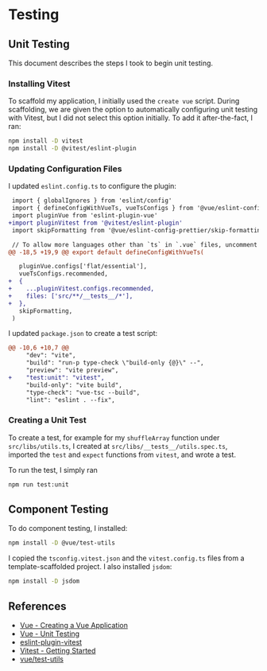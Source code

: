 # Testing

## Unit Testing

This document describes the steps I took to begin unit testing.

### Installing Vitest

To scaffold my application, I initially used the `create vue` script. During scaffolding,
we are given the option to automatically configuring unit testing with Vitest, but I did
not select this option initially. To add it after-the-fact, I ran:

```bash
npm install -D vitest
npm install -D @vitest/eslint-plugin
```

### Updating Configuration Files

I updated `eslint.config.ts` to configure the plugin:

```diff
 import { globalIgnores } from 'eslint/config'
 import { defineConfigWithVueTs, vueTsConfigs } from '@vue/eslint-config-typescript'
 import pluginVue from 'eslint-plugin-vue'
+import pluginVitest from '@vitest/eslint-plugin'
 import skipFormatting from '@vue/eslint-config-prettier/skip-formatting'

 // To allow more languages other than `ts` in `.vue` files, uncomment the following lines:
@@ -18,5 +19,9 @@ export default defineConfigWithVueTs(

   pluginVue.configs['flat/essential'],
   vueTsConfigs.recommended,
+  {
+    ...pluginVitest.configs.recommended,
+    files: ['src/**/__tests__/*'],
+  },
   skipFormatting,
 )
```

I updated `package.json` to create a test script:

```diff
@@ -10,6 +10,7 @@
     "dev": "vite",
     "build": "run-p type-check \"build-only {@}\" --",
     "preview": "vite preview",
+    "test:unit": "vitest",
     "build-only": "vite build",
     "type-check": "vue-tsc --build",
     "lint": "eslint . --fix",
```

### Creating a Unit Test

To create a test, for example for my `shuffleArray` function under `src/libs/utils.ts`,
I created at `src/libs/__tests__/utils.spec.ts`, imported the `test` and `expect`
functions from `vitest`, and wrote a test.

To run the test, I simply ran

```bash
npm run test:unit
```

## Component Testing

To do component testing, I installed:

```bash
npm install -D @vue/test-utils
```

I copied the `tsconfig.vitest.json` and the `vitest.config.ts` files from a template-scaffolded project. I also installed `jsdom`:

```bash
npm install -D jsdom
```

## References

- [Vue - Creating a Vue Application](https://vuejs.org/guide/quick-start#creating-a-vue-application)
- [Vue - Unit Testing](https://vuejs.org/guide/quick-start#creating-a-vue-application)
- [eslint-plugin-vitest](https://github.com/vitest-dev/eslint-plugin-vitest?tab=readme-ov-file#eslint-plugin-vitest)
- [Vitest - Getting Started](https://vitest.dev/guide/#getting-started)
- [vue/test-utils](https://test-utils.vuejs.org/guide/)
